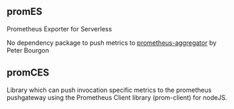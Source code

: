 ## promES
Prometheus Exporter for Serverless

No dependency package to push metrics to [prometheus-aggregator](https://github.com/peterbourgon/prometheus-aggregator) by Peter Bourgon

## promCES
Library which can push invocation specific metrics to the prometheus pushgateway using the Prometheus Client library (prom-client) for nodeJS.